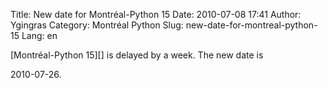 Title: New date for Montréal-Python 15
Date: 2010-07-08 17:41
Author: Ygingras
Category: Montréal Python
Slug: new-date-for-montreal-python-15
Lang: en

<!--:en-->[Montréal-Python 15][] is delayed by a week. The new date is
2010-07-26.

  [Montréal-Python 15]: http://montrealpython.org/2010/06/mp-15/
